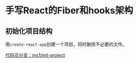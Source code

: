 # 手写React的Fiber和hooks架构

## 初始化项目结构

用`create-react-app`创建一个项目，同时删除不必要的文件。

[代码见分支：ms1/init-project](https://github.com/JeasonSun/react-fiber/tree/ms1/init-project)

   